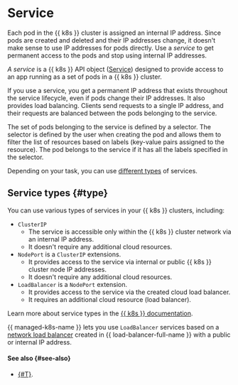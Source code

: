 # Service

Each pod in the {{ k8s }} cluster is assigned an internal IP address. Since pods are created and deleted and their IP addresses change, it doesn't make sense to use IP addresses for pods directly. Use a _service_ to get permanent access to the pods and stop using internal IP addresses.

_A service_ is a {{ k8s }} API object ([Service](https://kubernetes.io/docs/reference/generated/kubernetes-api/v1.15/#service-v1-core)) designed to provide access to an app running as a set of pods in a {{ k8s }} cluster.

If you use a service, you get a permanent IP address that exists throughout the service lifecycle, even if pods change their IP addresses. It also provides load balancing. Clients send requests to a single IP address, and their requests are balanced between the pods belonging to the service.

The set of pods belonging to the service is defined by a selector. The selector is defined by the user when creating the pod and allows them to filter the list of resources based on labels (key-value pairs assigned to the resource). The pod belongs to the service if it has all the labels specified in the selector.

Depending on your task, you can use [different types](#type) of services.

## Service types {#type}

You can use various types of services in your {{ k8s }} clusters, including:

* `ClusterIP`
  * The service is accessible only within the {{ k8s }} cluster network via an internal IP address.
  * It doesn't require any additional cloud resources.
* `NodePort` is a `ClusterIP` extensions.
  * It provides access to the service via internal or public {{ k8s }} cluster node IP addresses.
  * It doesn't require any additional cloud resources.
* `LoadBalancer` is a `NodePort` extension.
  * It provides access to the service via the created cloud load balancer.
  * It requires an additional cloud resource (load balancer).

Learn more about service types in the [{{ k8s }} documentation](https://kubernetes.io/docs/concepts/services-networking/service/#publishing-services-service-types).

{{ managed-k8s-name }} lets you use `LoadBalancer` services based on a [network load balancer](../../load-balancer/concepts/index.md) created in {{ load-balancer-full-name }} with a public or internal IP address.

#### See also {#see-also}

* [{#T}](../operations/create-load-balancer.md).

